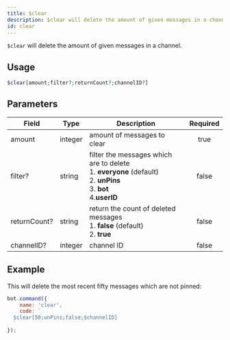 ```yaml
---
title: $clear
description: $clear will delete the amount of given messages in a channel.
id: clear
---
```


`$clear` will delete the amount of given messages in a channel.

## Usage

```php
$clear[amount;filter?;returnCount?;channelID?]
```

## Parameters

| Field        | Type    | Description                                                                                                                         | Required |
|--------------|---------|-------------------------------------------------------------------------------------------------------------------------------------|:--------:|
| amount       | integer | amount of messages to clear                                                                                                         |   true   |
| filter?      | string  | filter the messages which are to delete <br /> 1. **everyone** (default) <br /> 2. **unPins** <br /> 3. **bot** <br /> 4.**userID** |  false   |
| returnCount? | string  | return the count of deleted messages <br /> 1. **false** (default) <br /> 2. **true**                                               |  false   |
| channelID?   | integer | channel ID                                                                                                                          |  false   |

## Example

This will delete the most recent fifty messages which are not pinned:

```javascript
bot.command({
    name: 'clear',
    code: `
  $clear[50;unPins;false;$channelID]
  `
});
```
